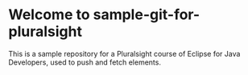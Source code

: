 # Welcome to sample-git-for-pluralsight

This is a sample repository for a Pluralsight course of  Eclipse for Java Developers, used to push and fetch elements.
